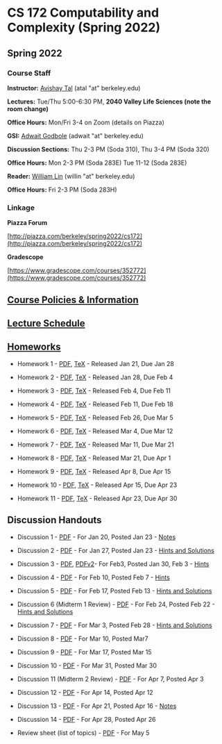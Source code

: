 # **CS 172 Computability and Complexity (Spring 2022)**

## **Spring 2022**

### Course Staff

**Instructor:** [Avishay Tal](/avishay-tal/) (atal "at" berkeley.edu)

**Lectures:** Tue/Thu 5:00-6:30 PM, **2040 Valley Life Sciences (note the room change)**

**Office Hours:** Mon/Fri 3-4 on Zoom (details on Piazza)

**GSI:** [Adwait Godbole](https://www.linkedin.com/in/adwait-godbole/) (adwait "at" berkeley.edu)

**Discussion Sections:** Thu 2-3 PM (Soda 310), Thu 3-4 PM (Soda 320)

**Office Hours:** Mon 2-3 PM (Soda 283E) Tue 11-12 (Soda 283E)

**Reader:** [William Lin](https://www.linkedin.com/in/lin-william/) (willin "at" berkeley.edu)

**Office Hours:** Fri 2-3 PM (Soda 283H)

### Linkage

**Piazza Forum**

[http://piazza.com/berkeley/spring2022/cs172](http://piazza.com/berkeley/spring2022/cs172)

**Gradescope**

[https://www.gradescope.com/courses/352772](https://www.gradescope.com/courses/352772)

## [**Course Policies & Information**](./course-policies)

## [**Lecture Schedule**](./lecture-schedule)

## [**Homeworks**](https://drive.google.com/drive/folders/1JygJdwiR2AyZg02A9Nz4LpspwOi0EYby?usp=sharing)

- Homework 1 - [PDF](https://drive.google.com/file/d/1Ov3Q3bMaUj6Uz4Vw0QfRDSpGGRsCkTYy/view?usp=sharing), [TeX](https://drive.google.com/file/d/1V_VNLXW3U4X9H-Lh-Fwj_PhxDdS_Z7TQ/view?usp=sharing) \- Released Jan 21, Due Jan 28

- Homework 2 - [PDF](https://drive.google.com/file/d/1YBFbL6W0UTcoleODxt6QoT3AMHCzVabE/view?usp=sharing), [TeX](https://drive.google.com/file/d/1_RPZguCcFFI5EBghnJISHZNVtyiRTvfM/view?usp=sharing) \- Released Jan 28, Due Feb 4

- Homework 3 - [PDF](https://drive.google.com/file/d/1xIZxR2ESUIgaQdoMS3W-38-pyd2ZV7nr/view?usp=sharing), [TeX](https://drive.google.com/file/d/1jJzWTDY__fL2H_LwdSLJN8fj6HyFbJDB/view?usp=sharing) \- Released Feb 4, Due Feb 11

- Homework 4 \- [PDF](https://drive.google.com/file/d/1MNmjdpAayxW9m7kGE9xzYgQ6s2ZYZkh1/view?usp=sharing), [TeX](https://drive.google.com/file/d/1J5NpuWwS2Pikcr1AvypKjNNLoOGjgbTz/view?usp=sharing) \- Released Feb 11, Due Feb 18

- Homework 5 - [PDF](https://drive.google.com/file/d/1n71K_xrak2K-KkxTxX6xJvIxh-MDT_xq/view?usp=sharing), [TeX](https://drive.google.com/file/d/1tS4iKU2fAFCuhPgz25KaFURyGS-awkUZ/view?usp=sharing) \- Released Feb 26, Due Mar 5

- Homework 6 - [PDF](https://drive.google.com/file/d/1FT_eqEdUJPROCtRoxT_QGkK8XCFGXgF_/view?usp=sharing), [TeX](https://drive.google.com/file/d/1JsZRv0JOQgD9kCAmELqDQKCGFd6ZxYoH/view?usp=sharing) \- Released Mar 4, Due Mar 12

- Homework 7 - [PDF](https://drive.google.com/file/d/1-U9JUxRZwG6MZt8mBp0uORTJruREwAbG/view?usp=sharing), [TeX](https://drive.google.com/file/d/1XYe0LNAGlNlSGDk2D7m2aQ7FVeXSweZP/view?usp=sharing) \- Released Mar 11, Due Mar 21

- Homework 8 - [PDF](https://drive.google.com/file/d/1ulpBlFml-xmRHpU2FO4z8ZPP3T0Li3sj/view?usp=sharing), [TeX](https://drive.google.com/file/d/11tvFx3CZf9EszdjiNnH477SNNdtQ5B9C/view?usp=sharing) \- Released Mar 21, Due Apr 1

- Homework 9 - [PDF](https://drive.google.com/file/d/1CvBqUab3bmQymt4vi2jHaIVEN38Rj0qY/view?usp=sharing), [TeX](https://drive.google.com/file/d/1ryWzuxXdqQ4LReVfSVyXZQ0h82YcucNe/view?usp=sharing) \- Released Apr 8, Due Apr 15

- Homework 10 - [PDF](https://drive.google.com/file/d/1teATmIPt0hJmWG2wJxAbdKrPGRUrnUuM/view?usp=sharing), [TeX](https://drive.google.com/file/d/1KFJATJJQKtsyELAcCl3HXOQpmWXNlA3m/view?usp=sharing) \- Released Apr 15, Due Apr 23

- Homework 11 - [PDF](https://drive.google.com/file/d/1NLs9VMRxplUSywEbjqvm-kUK4A33wX0p/view?usp=sharing), [TeX](https://drive.google.com/file/d/1z21BvqtpBoHyVknTDFsPEZ_-M_dNwpHt/view?usp=sharing) \- Released Apr 23, Due Apr 30

## Discussion Handouts

- Discussion 1 - [PDF](https://drive.google.com/file/d/1v8rd-fQnfQYsOn7R6PAAK6_Yswqx0TLz/view?usp=sharing) \- For Jan 20, Posted Jan 23 - [Notes](https://drive.google.com/file/d/1wLZRApeXzumpCvM5359b0QMq-ZdBTnWc/view?usp=sharing)

- Discussion 2 - [PDF](https://drive.google.com/file/d/1D9Ehk9XJ2MVNs9otc7xsAbMlT0fvK1-E/view?usp=sharing) \- For Jan 27, Posted Jan 23 - [Hints and Solutions](https://drive.google.com/file/d/1seS8L5IClCkG9i6lr1ZwVNhatoqJ4Jqw/view?usp=sharing)

- Discussion 3 - [PDF](https://drive.google.com/file/d/1WYUp9fFDxg1pgvy_wn4FkqJ979ZtmFha/view?usp=sharing), [PDFv2](https://drive.google.com/file/d/14EFnOzxfN-mgYXN51cwY3E8waoYc3--h/view?usp=sharing)\- For Feb3, Posted Jan 30, Feb 3 - [Hints](https://drive.google.com/file/d/1EakNR2ARCocgW_7WZgINF6hcHz7qm9WF/view?usp=sharing)

- Discussion 4 - [PDF](https://drive.google.com/file/d/1ybrsqNRs_a3iEkMLgBcXokyzZCvm0g9i/view?usp=sharing) \- For Feb 10, Posted Feb 7 - [Hints](https://drive.google.com/file/d/1NdvNnDHW7RX9x-YimFKPXqAYG_EvPWBP/view?usp=sharing)

- Discussion 5 - [PDF](https://drive.google.com/file/d/1f9S5GJzmbFblnAGMKiJ3BY1BmLu1GaKA/view?usp=sharing) \- For Feb 17, Posted Feb 13 - [Hints and Solutions](https://drive.google.com/file/d/1HdOUnQ-qboVs_CFVyf4wA-emrw6G7O0Q/view?usp=sharing)

- Discussion 6 (Midterm 1 Review) - [PDF](https://drive.google.com/file/d/1bDZ9Ypx3vfxWV402RvlUC9KrXFNLHwkQ/view?usp=sharing) \- For Feb 24, Posted Feb 22 - [Hints and Solutions](https://drive.google.com/file/d/164N9R7fqdo3UNEIR_ZwJruFCEYhoJHhl/view?usp=sharing)

- Discussion 7 - [PDF](https://drive.google.com/file/d/1YvI3asH408QsAwJErKSuUkaOcf7rMgbA/view?usp=sharing) \- For Mar 3, Posted Feb 28 - [Hints and Solutions](https://drive.google.com/file/d/1vi-sCks_7wOHbzbLx7OfhTd51ZceJpzC/view?usp=sharing)

- Discussion 8 \- [PDF](https://drive.google.com/file/d/1SWZJ4jTyX_YiBHuuZ1Tl3w739IBRiOee/view?usp=sharing) \- For Mar 10, Posted Mar7

- Discussion 9 - [PDF](https://drive.google.com/file/d/1EIlQz30ZdlAe5HVr6fAWnRmiVOe1RJwb/view?usp=sharing) \- For Mar 17, Posted Mar 15

- Discussion 10 - [PDF](https://drive.google.com/file/d/19CqskVVWl0UQ44xfTGRIgxoHKLAravug/view?usp=sharing) \- For Mar 31, Posted Mar 30

- Discussion 11 (Midterm 2 Review) - [PDF](https://drive.google.com/file/d/1DLESEJQIeN8EhXIopnsSwERpXp7O5402/view?usp=sharing) \- For Apr 7, Posted Apr 3

- Discussion 12 - [PDF](https://drive.google.com/file/d/1NRpu7mfz7d_gtzjlMG_d5WWQNYJmPKXf/view?usp=sharing) \- For Apr 14, Posted Apr 12

- Discussion 13 \- [PDF](https://drive.google.com/file/d/1_AMq3CBs28Tw9YVtR_wWizqa_rcqB-eq/view?usp=sharing) \- For Apr 21, Posted Apr 16 - [Notes](https://drive.google.com/file/d/1pV7eSNl5gtzywAyls_K_YUoQyqshXnVJ/view?usp=sharing)

- Discussion 14 - [PDF](https://drive.google.com/file/d/1bOJrbGUWB8dv4Rt5L2BloGBhEqWVUUqL/view?usp=sharing) \- For Apr 28, Posted Apr 26

- Review sheet (list of topics) - [PDF](https://drive.google.com/file/d/1OVwdcC7JluTnvvMpdRkqU_tbsEv-H2Mr/view?usp=sharing) \- For May 5
